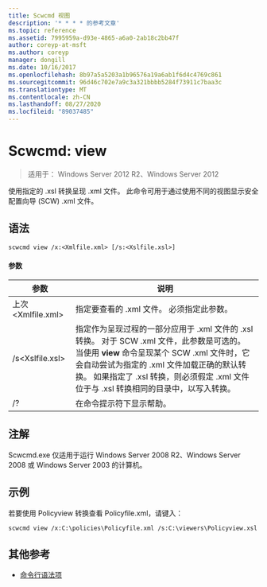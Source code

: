 ```yaml
---
title: Scwcmd 视图
description: '* * * * 的参考文章'
ms.topic: reference
ms.assetid: 7995959a-d93e-4865-a6a0-2ab18c2bb47f
author: coreyp-at-msft
ms.author: coreyp
manager: dongill
ms.date: 10/16/2017
ms.openlocfilehash: 8b97a5a5203a1b96576a19a6ab1f6d4c4769c861
ms.sourcegitcommit: 96d46c702e7a9c3a321bbbb5284f73911c7baa3c
ms.translationtype: MT
ms.contentlocale: zh-CN
ms.lasthandoff: 08/27/2020
ms.locfileid: "89037485"
---
```

# <a name="scwcmd-view"></a>Scwcmd: view

> 适用于： Windows Server 2012 R2、Windows Server 2012

使用指定的 .xsl 转换呈现 .xml 文件。 此命令可用于通过使用不同的视图显示安全配置向导 (SCW) .xml 文件。

## <a name="syntax"></a>语法

```
scwcmd view /x:<Xmlfile.xml> [/s:<Xslfile.xsl>]
```

#### <a name="parameters"></a>参数

|参数|说明|
|---------|-----------|
|上次\<Xmlfile.xml>|指定要查看的 .xml 文件。 必须指定此参数。|
|/s\<Xslfile.xsl>|指定作为呈现过程的一部分应用于 .xml 文件的 .xsl 转换。 对于 SCW .xml 文件，此参数是可选的。 当使用 **view** 命令呈现某个 SCW .xml 文件时，它会自动尝试为指定的 .xml 文件加载正确的默认转换。 如果指定了 .xsl 转换，则必须假定 .xml 文件位于与 .xsl 转换相同的目录中，以写入转换。|
|/?|在命令提示符下显示帮助。|

## <a name="remarks"></a>注解

Scwcmd.exe 仅适用于运行 Windows Server 2008 R2、Windows Server 2008 或 Windows Server 2003 的计算机。

## <a name="examples"></a>示例

若要使用 Policyview 转换查看 Policyfile.xml，请键入：
```
scwcmd view /x:C:\policies\Policyfile.xml /s:C:\viewers\Policyview.xsl
```

## <a name="additional-references"></a>其他参考

- [命令行语法项](command-line-syntax-key.md)